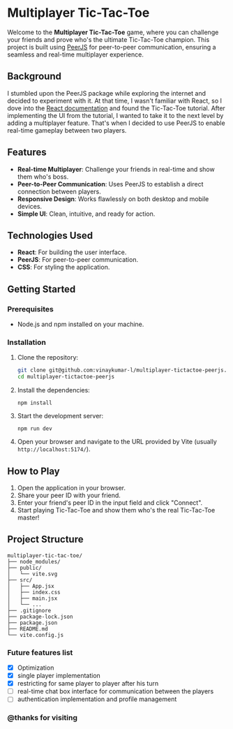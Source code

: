 # Multiplayer Tic-Tac-Toe

Welcome to the **Multiplayer Tic-Tac-Toe** game, where you can challenge your friends and prove who's the ultimate Tic-Tac-Toe champion. This project is built using [PeerJS](https://peerjs.com/) for peer-to-peer communication, ensuring a seamless and real-time multiplayer experience.

## Background

I stumbled upon the PeerJS package while exploring the internet and decided to experiment with it. At that time, I wasn't familiar with React, so I dove into the [React documentation](https://reactjs.org/docs/getting-started.html) and found the Tic-Tac-Toe tutorial. After implementing the UI from the tutorial, I wanted to take it to the next level by adding a multiplayer feature. That's when I decided to use PeerJS to enable real-time gameplay between two players.

## Features

- **Real-time Multiplayer**: Challenge your friends in real-time and show them who's boss.
- **Peer-to-Peer Communication**: Uses PeerJS to establish a direct connection between players.
- **Responsive Design**: Works flawlessly on both desktop and mobile devices.
- **Simple UI**: Clean, intuitive, and ready for action.

## Technologies Used

- **React**: For building the user interface.
- **PeerJS**: For peer-to-peer communication.
- **CSS**: For styling the application.

## Getting Started

### Prerequisites

- Node.js and npm installed on your machine.

### Installation

1. Clone the repository:

   ```sh
   git clone git@github.com:vinaykumar-l/multiplayer-tictactoe-peerjs.git
   cd multiplayer-tictactoe-peerjs
   ```

2. Install the dependencies:

   ```
   npm install
   ```

3. Start the development server:

   ```
   npm run dev
   ```

4. Open your browser and navigate to the URL provided by Vite (usually `http://localhost:5174/`).

## How to Play

1. Open the application in your browser.
2. Share your peer ID with your friend.
3. Enter your friend's peer ID in the input field and click "Connect".
4. Start playing Tic-Tac-Toe and show them who's the real Tic-Tac-Toe master!

## Project Structure

```
multiplayer-tic-tac-toe/
├── node_modules/
├── public/
│   └── vite.svg
├── src/
│   ├── App.jsx
│   ├── index.css
│   ├── main.jsx
│   └── ...
├── .gitignore
├── package-lock.json
├── package.json
├── README.md
└── vite.config.js
```

### Future features list

- [x] Optimization
- [x] single player implementation
- [x] restricting for same player to player after his turn
- [ ] real-time chat box interface for communication between the players
- [ ] authentication implementation and profile management

### @thanks for visiting
